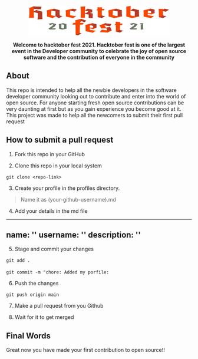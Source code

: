 <a href="#">
<p align="center">
<img height=80 width=380 src="./public/images/hacktoberfest-logo.png"/>
</p>
</a>

<p align="center">
  <strong>Welcome to hacktober fest 2021. Hacktober fest is one of the largest event in the Developer community to celebrate the joy of open source software and the contribution of everyone in the community</strong>
</p>

## About
This repo is intended to help all the newbie developers in the software developer community looking out to contribute and enter into the world of open source. For anyone starting fresh open source contributions can be very daunting at first but as you gain experience you become good at it. This project was made to help all the newcomers to submit their first pull request

## How to submit a pull request
1. Fork this repo in your GitHub

2. Clone this repo in your local system

```
git clone <repo-link>
```

3. Create your profile in the profiles directory.
>
> Name it as (your-github-username).md
> 

4. Add your details in the md file


---
name: ''
username: ''
description: ''
---



5. Stage and commit your changes
```
git add .

git commit -m "chore: Added my porfile:
```

6. Push the changes 

```
git push origin main
```

7. Make a pull request from you Github 

8. Wait for it to get merged

## Final Words
Great now you have made your first contribution to open source!! 


